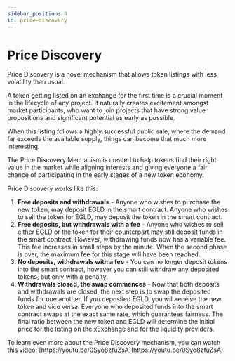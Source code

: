 ```yaml
---
sidebar_position: 8
id: price-discovery
---
```


[comment]: # (mx-context-auto)

# Price Discovery

Price Discovery is a novel mechanism that allows token listings with less volatility than usual.

A token getting listed on an exchange for the first time is a crucial moment in the lifecycle of any project. It naturally creates excitement amongst market participants, who want to join projects that have strong value propositions and significant potential as early as possible.

When this listing follows a highly successful public sale, where the demand far exceeds the available supply, things can become that much more interesting.

The Price Discovery Mechanism is created to help tokens find their right value in the market while aligning interests and giving everyone a fair chance of participating in the early stages of a new token economy.

Price Discovery works like this:

1. **Free deposits and withdrawals** - Anyone who wishes to purchase the new token, may deposit EGLD in the smart contract. Anyone who wishes to sell the token for EGLD, may deposit the token in the smart contract.
2. **Free deposits, but withdrawals with a fee** - Anyone who wishes to sell either EGLD or the token for their counterpart may still deposit funds in the smart contract. However, withdrawing funds now has a variable fee. This fee increases in small steps by the minute. When the second phase is over, the maximum fee for this stage will have been reached.
3. **No deposits, withdrawals with a fee** - You can no longer deposit tokens into the smart contract, however you can still withdraw any deposited tokens, but only with a penalty.
4. **Withdrawals closed, the swap commences** - Now that both deposits and withdrawals are closed, the next step is to swap the deposited funds for one another. If you deposited EGLD, you will receive the new token and vice versa. Everyone who deposited funds into the smart contract swaps at the exact same rate, which guarantees fairness. The final ratio between the new token and EGLD will determine the initial price for the listing on the xExchange and for the liquidity providers.

To learn even more about the Price Discovery mechanism, you can watch this video: [https://youtu.be/0Syo8zfuZsA](https://youtu.be/0Syo8zfuZsA)
